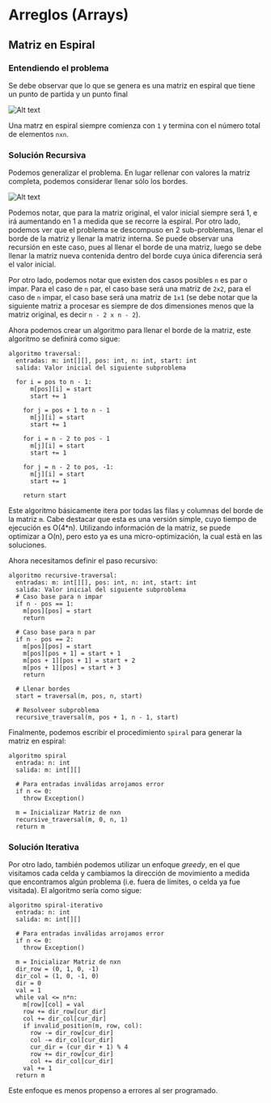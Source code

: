 # Arreglos (Arrays)

## Matriz en Espiral

### Entendiendo el problema

Se debe observar que lo que se genera es una matriz en espiral que tiene un punto de partida y un punto final

![Alt text](https://gist.githubusercontent.com/dpalmasan/103d61ae06cfd3e7dee7888b391c1792/raw/75640cce34c03b3848ef48114d49d0482e10995b/spiral-pattern.png "Matriz Espiral")

Una matrz en espiral siempre comienza con `1` y termina con el número total de elementos `nxn`.

### Solución Recursiva

Podemos generalizar el problema. En lugar rellenar con valores la matriz completa, podemos considerar llenar sólo los bordes.  

![Alt text](https://gist.githubusercontent.com/dpalmasan/103d61ae06cfd3e7dee7888b391c1792/raw/75640cce34c03b3848ef48114d49d0482e10995b/spiral-recursive.png "Caso General")

Podemos notar, que para la matriz original, el valor inicial siempre será 1, e irá aumentando en 1 a medida que se recorre la espiral. Por otro lado, podemos ver que el problema se descompuso en 2 sub-problemas, llenar el borde de la matriz y llenar la matriz interna. Se puede observar una recursión en este caso, pues al llenar el borde de una matriz, luego se debe llenar la matriz nueva contenida dentro del borde cuya única diferencia será el valor inicial.

Por otro lado, podemos notar que existen dos casos posibles `n` es par o impar. Para el caso de `n` par, el caso base será una matriz de `2x2`, para el caso de `n` impar, el caso base será una matriz de `1x1` (se debe notar que la siguiente matriz a procesar es siempre de dos dimensiones menos que la matriz original, es decir `n - 2 x n - 2`).

Ahora podemos crear un algoritmo para llenar el borde de la matriz, este algoritmo se definirá como sigue:

```
algoritmo traversal:
  entradas: m: int[][], pos: int, n: int, start: int 
  salida: Valor inicial del siguiente subproblema

  for i = pos to n - 1:
      m[pos][i] = start
      start += 1

    for j = pos + 1 to n - 1
      m[j][i] = start
      start += 1

    for i = n - 2 to pos - 1
      m[j][i] = start
      start += 1

    for j = n - 2 to pos, -1:
      m[j][i] = start
      start += 1

    return start
```

Este algoritmo básicamente itera por todas las filas y columnas del borde de la matriz `m`. Cabe destacar que esta es una versión simple, cuyo tiempo de ejecución es O(4*n). Utilizando información de la matriz, se puede optimizar a O(n), pero esto ya es una micro-optimización, la cual está en las soluciones.

Ahora necesitamos definir el paso recursivo:

```
algoritmo recursive-traversal:
  entradas: m: int[][], pos: int, n: int, start: int 
  salida: Valor inicial del siguiente subproblema
  # Caso base para n impar
  if n - pos == 1:
    m[pos][pos] = start
    return

  # Caso base para n par
  if n - pos == 2:
    m[pos][pos] = start
    m[pos][pos + 1] = start + 1
    m[pos + 1][pos + 1] = start + 2
    m[pos + 1][pos] = start + 3
    return

  # Llenar bordes
  start = traversal(m, pos, n, start)

  # Resolveer subproblema
  recursive_traversal(m, pos + 1, n - 1, start)
```

Finalmente, podemos escribir el procedimiento `spiral` para generar la matriz en espiral:

```
algoritmo spiral
  entrada: n: int
  salida: m: int[][]
  
  # Para entradas inválidas arrojamos error
  if n <= 0:
    throw Exception()

  m = Inicializar Matriz de nxn
  recursive_traversal(m, 0, n, 1)
  return m
```

### Solución Iterativa

Por otro lado, también podemos utilizar un enfoque _greedy_, en el que visitamos cada celda y cambiamos la dirección de movimiento a medida que encontramos algún problema (i.e. fuera de límites, o celda ya fue visitada). El algoritmo sería como sigue:

```
algoritmo spiral-iterativo
  entrada: n: int
  salida: m: int[][]
  
  # Para entradas inválidas arrojamos error
  if n <= 0:
    throw Exception()

  m = Inicializar Matriz de nxn
  dir_row = (0, 1, 0, -1)
  dir_col = (1, 0, -1, 0)
  dir = 0
  val = 1
  while val <= n*n:
    m[row][col] = val
    row += dir_row[cur_dir]
    col += dir_col[cur_dir]
    if invalid_position(m, row, col):
      row -= dir_row[cur_dir]
      col -= dir_col[cur_dir]
      cur_dir = (cur_dir + 1) % 4
      row += dir_row[cur_dir]
      col += dir_col[cur_dir]
    val += 1
  return m
```

Este enfoque es menos propenso a errores al ser programado.
